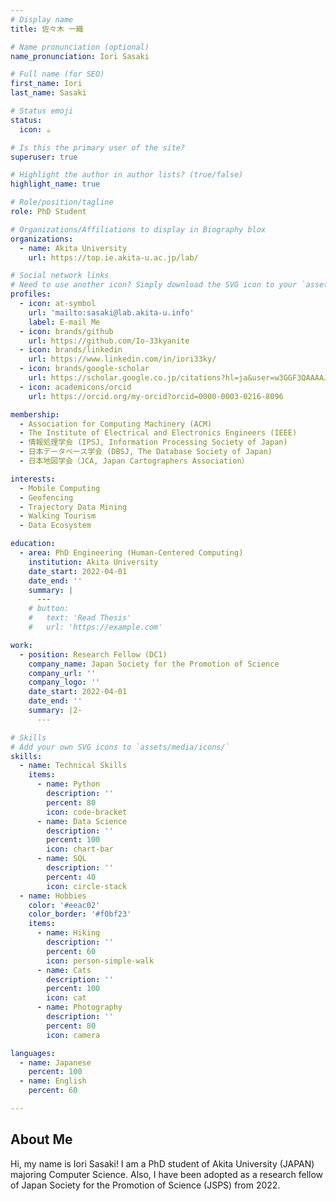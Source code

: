 ```yaml
---
# Display name
title: 佐々木 一織

# Name pronunciation (optional)
name_pronunciation: Iori Sasaki

# Full name (for SEO)
first_name: Iori
last_name: Sasaki

# Status emoji
status:
  icon: ☕️

# Is this the primary user of the site?
superuser: true

# Highlight the author in author lists? (true/false)
highlight_name: true

# Role/position/tagline
role: PhD Student

# Organizations/Affiliations to display in Biography blox
organizations:
  - name: Akita University
    url: https://top.ie.akita-u.ac.jp/lab/

# Social network links
# Need to use another icon? Simply download the SVG icon to your `assets/media/icons/` folder.
profiles:
  - icon: at-symbol
    url: 'mailto:sasaki@lab.akita-u.info'
    label: E-mail Me
  - icon: brands/github
    url: https://github.com/Io-33kyanite
  - icon: brands/linkedin
    url: https://www.linkedin.com/in/iori33ky/
  - icon: brands/google-scholar
    url: https://scholar.google.co.jp/citations?hl=ja&user=w3GGF3QAAAAJ
  - icon: academicons/orcid
    url: https://orcid.org/my-orcid?orcid=0000-0003-0216-8096

membership:
  - Association for Computing Machinery (ACM)
  - The Institute of Electrical and Electronics Engineers (IEEE)
  - 情報処理学会 (IPSJ, Information Processing Society of Japan)
  - 日本データベース学会 (DBSJ, The Database Society of Japan)
  - 日本地図学会（JCA, Japan Cartographers Association）

interests:
  - Mobile Computing
  - Geofencing
  - Trajectory Data Mining
  - Walking Tourism
  - Data Ecosystem

education:
  - area: PhD Engineering (Human-Centered Computing)
    institution: Akita University
    date_start: 2022-04-01
    date_end: ''
    summary: |
      ---
    # button:
    #   text: 'Read Thesis'
    #   url: 'https://example.com'

work:
  - position: Research Fellow (DC1)
    company_name: Japan Society for the Promotion of Science
    company_url: ''
    company_logo: ''
    date_start: 2022-04-01
    date_end: ''
    summary: |2-
      ---

# Skills
# Add your own SVG icons to `assets/media/icons/`
skills:
  - name: Technical Skills
    items:
      - name: Python
        description: ''
        percent: 80
        icon: code-bracket
      - name: Data Science
        description: ''
        percent: 100
        icon: chart-bar
      - name: SQL
        description: ''
        percent: 40
        icon: circle-stack
  - name: Hobbies
    color: '#eeac02'
    color_border: '#f0bf23'
    items:
      - name: Hiking
        description: ''
        percent: 60
        icon: person-simple-walk
      - name: Cats
        description: ''
        percent: 100
        icon: cat
      - name: Photography
        description: ''
        percent: 80
        icon: camera

languages:
  - name: Japanese
    percent: 100
  - name: English
    percent: 60

---
```


## About Me

Hi, my name is Iori Sasaki! I am a PhD student of Akita University (JAPAN) majoring Computer Science. Also, I have been adopted as a research fellow of Japan Society for the Promotion of Science (JSPS) from 2022.